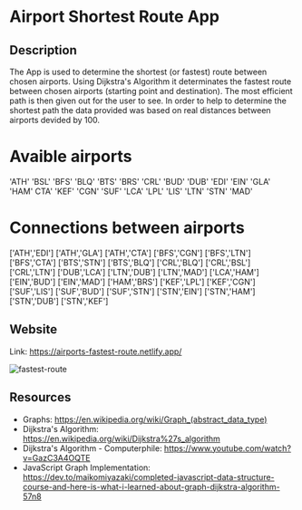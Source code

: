 # Airport Shortest Route App

## Description
The App is used to determine the shortest (or fastest) route between chosen airports. Using Dijkstra's Algorithm it determinates the fastest route between chosen airports (starting point and destination). The most efficient path is then given out for the user to see. In order to help to determine the shortest path the data provided was based on real distances between airports devided by 100.

# Avaible airports

'ATH' 'BSL' 'BFS' 'BLQ' 'BTS' 'BRS' 'CRL' 'BUD' 'DUB' 'EDI' 'EIN' 'GLA' 'HAM' CTA' 'KEF' 'CGN' 'SUF' 'LCA' 'LPL' 'LIS' 'LTN' 'STN' 'MAD'

# Connections between airports

['ATH','EDI'] ['ATH','GLA'] ['ATH','CTA'] ['BFS','CGN'] ['BFS','LTN'] ['BFS','CTA'] ['BTS','STN'] ['BTS','BLQ'] ['CRL','BLQ'] ['CRL','BSL'] ['CRL','LTN'] ['DUB','LCA'] ['LTN','DUB'] ['LTN','MAD'] ['LCA','HAM'] ['EIN','BUD'] ['EIN','MAD'] ['HAM','BRS'] ['KEF','LPL'] ['KEF','CGN'] ['SUF','LIS'] ['SUF','BUD'] ['SUF','STN'] ['STN','EIN'] ['STN','HAM'] ['STN','DUB'] ['STN','KEF']

## Website
Link: https://airports-fastest-route.netlify.app/

![fastest-route](https://user-images.githubusercontent.com/63580276/158134512-46a913da-2f13-4e31-91ae-c537d7a25e41.PNG)

## Resources

- Graphs: https://en.wikipedia.org/wiki/Graph_(abstract_data_type)
- Dijkstra's Algorithm: https://en.wikipedia.org/wiki/Dijkstra%27s_algorithm
- Dijkstra's Algorithm - Computerphile: https://www.youtube.com/watch?v=GazC3A4OQTE
- JavaScript Graph Implementation: https://dev.to/maikomiyazaki/completed-javascript-data-structure-course-and-here-is-what-i-learned-about-graph-dijkstra-algorithm-57n8
